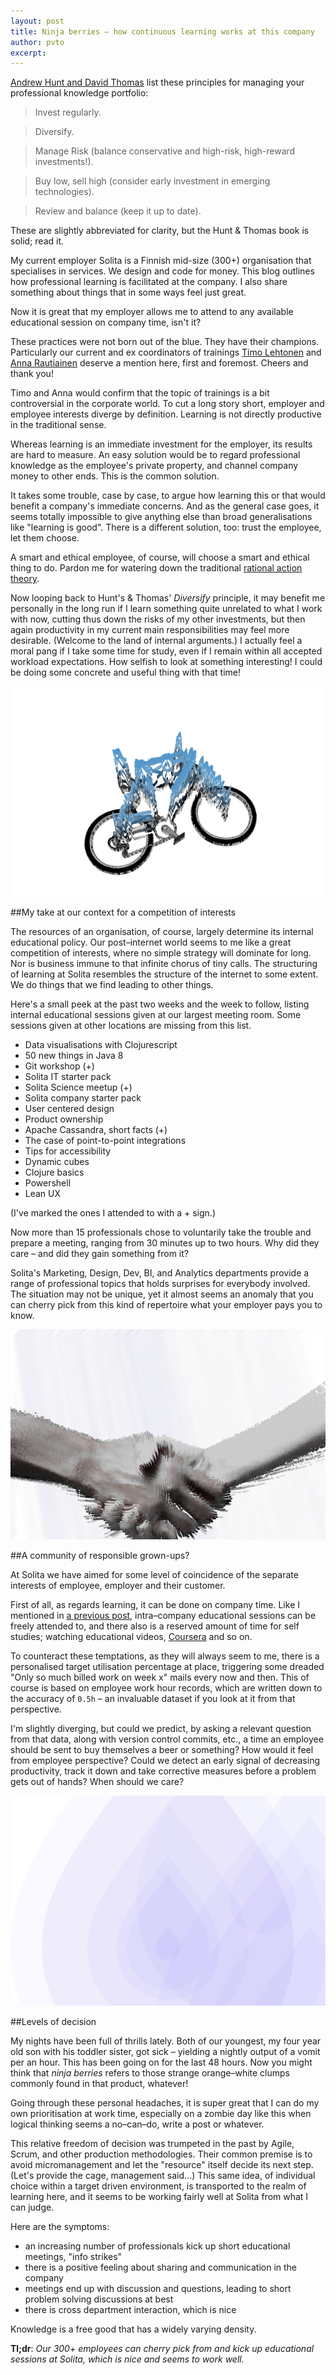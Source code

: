 ```yaml
---
layout: post
title: Ninja berries – how continuous learning works at this company
author: pvto
excerpt: 
---
```

[Andrew Hunt and David Thomas](http://www.amazon.com/The-Pragmatic-Programmer-Journeyman-Master/dp/020161622X) list these principles for managing your professional knowledge portfolio:

> Invest regularly.

> Diversify.

> Manage Risk (balance conservative and high-risk, high-reward investments!).

> Buy low, sell high (consider early investment in emerging technologies).

> Review and balance (keep it up to date).


These are slightly abbreviated for clarity, but the Hunt & Thomas book is solid; read it.

My current employer Solita is a Finnish mid-size (300+) organisation that specialises in services.  We design and code for money. This blog outlines how professional learning is facilitated at the company.  I also share something about things that in some ways feel just great.

Now it is great that my employer allows me to attend to any available educational session on company time, isn't it?

These practices were not born out of the blue.  They have their champions.  Particularly our current and ex coordinators of trainings [Timo Lehtonen](https://www.linkedin.com/profile/view?id=144187910) and [Anna Rautiainen](https://www.linkedin.com/profile/view?id=11016302) deserve a mention here, first and foremost.  Cheers and thank you!

Timo and Anna would confirm that the topic of trainings is a bit controversial in the corporate world.  To cut a long story short, employer and employee interests diverge by definition.  Learning is not directly productive in the traditional sense.

Whereas learning is an immediate investment for the employer, its results are hard to measure.  An easy solution would be to regard professional knowledge as the employee's private property, and channel company money to other ends.  This is the common solution.  

It takes some trouble, case by case, to argue how learning this or that would benefit a company's immediate concerns.  And as the general case goes, it seems totally impossible to give anything else than broad generalisations like "learning is good".  There is a different solution, too:  trust the employee, let them choose.

A smart and ethical employee, of course, will choose a smart and ethical thing to do.  Pardon me for watering down the traditional [rational action theory](http://en.wikipedia.org/wiki/Rational_choice_theory).

Now looping back to Hunt's & Thomas' *Diversify* principle, it may benefit me personally in the long run if I learn something quite unrelated to what I work with now, cutting thus down the risks of my other investments, but then again productivity in my current main responsibilities may feel more desirable.  (Welcome to the land of internal arguments.)  I actually feel a moral pang if I take some time for study, even if I remain within all accepted workload expectations.  How selfish to look at something interesting!  I could be doing some concrete and useful thing with that time!

![agile cycling](/img/ninja-berries/cycling.png)

##My take at our context for a competition of interests

The resources of an organisation, of course, largely determine its internal educational policy.  Our post–internet world seems to me like a great competition of interests, where no simple strategy will dominate for long.  Nor is business immune to that infinite chorus of tiny calls.  The structuring of learning at Solita resembles the structure of the internet to some extent.  We do things that we find leading to other things.

Here's a small peek at the past two weeks and the week to follow, listing internal educational sessions given at our largest meeting room.  Some sessions given at other locations are missing from this list.

- Data visualisations with Clojurescript
- 50 new things in Java 8
- Git workshop (+)
- Solita IT starter pack
- Solita Science meetup (+)
- Solita company starter pack
- User centered design
- Product ownership
- Apache Cassandra, short facts (+)
- The case of point-to-point integrations
- Tips for accessibility
- Dynamic cubes
- Clojure basics
- Powershell
- Lean UX

(I've marked the ones I attended to with a + sign.)

Now more than 15 professionals chose to voluntarily take the trouble and prepare a meeting, ranging from 30 minutes up to two hours.  Why did they care – and did they gain something from it?

Solita's Marketing, Design, Dev, BI, and Analytics departments provide a range of professional topics that holds surprises for everybody involved.  The situation may not be unique, yet it almost seems an anomaly that you can cherry pick from this kind of repertoire what your employer pays you to know.

![digital handshake](/img/ninja-berries/handshake.png)

##A community of responsible grown-ups?

At Solita we have aimed for some level of coincidence of the separate interests of employee, employer and their customer.

First of all, as regards learning, it can be done on company time.  Like I mentioned in [a previous post](/2015/01/26/monster-fighter.html), intra–company educational sessions can be freely attended to, and there also is a reserved amount of time for self studies; watching educational videos, [Coursera](https://www.coursera.org/) and so on.

To counteract these temptations, as they will always seem to me, there is a personalised target utilisation percentage at place, triggering some dreaded "Only so much billed work on week x" mails every now and then.  This of course is based on employee work hour records, which are written down to the accuracy of ```0.5h``` – an invaluable dataset if you look at it from that perspective.

I'm slightly diverging, but could we predict, by asking a relevant question from that data, along with version control commits, etc., a time an employee should be sent to buy themselves a beer or something?  How would it feel from employee perspective?  Could we detect an early signal of decreasing productivity, track it down and take corrective measures before a problem gets out of hands?  When should we care?

![digital handshake](/img/ninja-berries/drops.png)

##Levels of decision

My nights have been full of thrills lately.  Both of our youngest, my four year old son with his toddler sister, got sick – yielding a nightly output of a vomit per an hour.  This has been going on for the last 48 hours.  Now you might think that *ninja berries* refers to those strange orange–white clumps commonly found in that product, whatever!

Going through these personal headaches, it is super great that I can do my own prioritisation at work time, especially on a zombie day like this when logical thinking seems a no–can–do, write a post or whatever.

This relative freedom of decision was trumpeted in the past by Agile, Scrum, and other production methodologies.  Their common premise is to avoid micromanagement and let the "resource" itself decide its next step.  (Let's provide the cage, management said...)  This same idea, of individual choice within a target driven environment, is transported to the realm of learning here, and it seems to be working fairly well at Solita from what I can judge.

Here are the symptoms:

- an increasing number of professionals kick up short educational meetings, "info strikes"
- there is a positive feeling about sharing and communication in the company
- meetings end up with discussion and questions, leading to short problem solving discussions at best
- there is cross department interaction, which is nice

Knowledge is a free good that has a widely varying density.


**Tl;dr**:  *Our 300+ employees can cherry pick from and kick up educational sessions at Solita, which is nice and seems to work well.*
